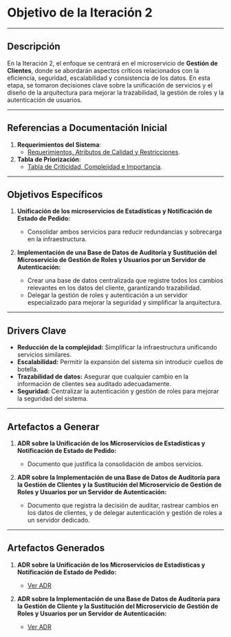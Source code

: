 # Objetivo de la Iteración 2

---

## Descripción
En la Iteración 2, el enfoque se centrará en el microservicio de **Gestión de Clientes**, donde se abordarán aspectos críticos relacionados con la eficiencia, seguridad, escalabilidad y consistencia de los datos. En esta etapa, se tomaron decisiones clave sobre la unificación de servicios y el diseño de la arquitectura para mejorar la trazabilidad, la gestión de roles y la autenticación de usuarios.

---

## Referencias a Documentación Inicial
1. **Requerimientos del Sistema**:  
   - [Requerimientos, Atributos de Calidad y Restricciones](../../Doumentacion_Inicial/Requerimientos_Atributos_Calidad_Restricciones.md).  
2. **Tabla de Priorización**:  
   - [Tabla de Criticidad, Complejidad e Importancia](../../Doumentacion_Inicial/Tabala_Requerimientos_Atributos.md).

---

## Objetivos Específicos
1. **Unificación de los microservicios de Estadísticas y Notificación de Estado de Pedido:**  
   - Consolidar ambos servicios para reducir redundancias y sobrecarga en la infraestructura.  

2. **Implementación de una Base de Datos de Auditoría y Sustitución del Microservicio de Gestión de Roles y Usuarios por un Servidor de Autenticación:**  
   - Crear una base de datos centralizada que registre todos los cambios relevantes en los datos del cliente, garantizando trazabilidad.  
   - Delegar la gestión de roles y autenticación a un servidor especializado para mejorar la seguridad y simplificar la arquitectura.  

---

## Drivers Clave
- **Reducción de la complejidad:** Simplificar la infraestructura unificando servicios similares.  
- **Escalabilidad:** Permitir la expansión del sistema sin introducir cuellos de botella.  
- **Trazabilidad de datos:** Asegurar que cualquier cambio en la información de clientes sea auditado adecuadamente.  
- **Seguridad:** Centralizar la autenticación y gestión de roles para mejorar la seguridad del sistema.  

---

## Artefactos a Generar
1. **ADR sobre la Unificación de los Microservicios de Estadísticas y Notificación de Estado de Pedido:**  
   - Documento que justifica la consolidación de ambos servicios.  

2. **ADR sobre la Implementación de una Base de Datos de Auditoría para la Gestión de Clientes y la Sustitución del Microservicio de Gestión de Roles y Usuarios por un Servidor de Autenticación:**  
   - Documento que registra la decisión de auditar, rastrear cambios en los datos de clientes, y de delegar autenticación y gestión de roles a un servidor dedicado.  

---

## Artefactos Generados
1. **ADR sobre la Unificación de los Microservicios de Estadísticas y Notificación de Estado de Pedido:**  
   - [Ver ADR](../../ADRs/ADR_006_API_Gateway_Pattern.md)  

2. **ADR sobre la Implementación de una Base de Datos de Auditoría para la Gestión de Cliente y la Sustitución del Microservicio de Gestión de Roles y Usuarios por un Servidor de Autenticación:**  
   - [Ver ADR](../../ADRs/ADR_007_Unificacion_Servicios.md)  
